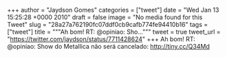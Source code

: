 
+++
author = "Jaydson Gomes"
categories = ["tweet"]
date = "Wed Jan 13 15:25:28 +0000 2010"
draft = false
image = "No media found for this Tweet"
slug = "28a27a762190fc07ddf0cb9cafb774fe94410b16"
tags = ["tweet"]
title = """Ah bom! RT: @opiniao: Sho..."""
tweet = true
tweet_url = "https://twitter.com/jaydson/status/7711428624"
+++
Ah bom! RT: @opiniao: Show do Metallica não será cancelado: http://tiny.cc/Q34Md
